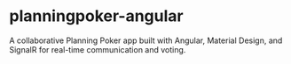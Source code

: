 # planningpoker-angular
A collaborative Planning Poker app built with Angular, Material Design, and SignalR for real-time communication and voting.
